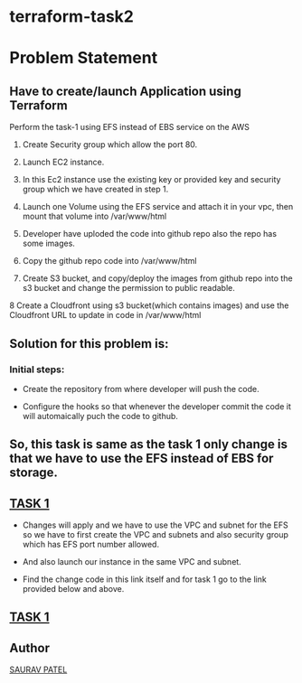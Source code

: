 # terraform-task2

# Problem Statement

## Have to create/launch Application using Terraform

Perform the task-1 using EFS instead of EBS service on the AWS

1. Create Security group which allow the port 80.

2. Launch EC2 instance.

3. In this Ec2 instance use the existing key or provided key and security group which we have created in step 1.

4. Launch one Volume using the EFS service and attach it in your vpc, then mount that volume into /var/www/html

5. Developer have uploded the code into github repo also the repo has some images.

6. Copy the github repo code into /var/www/html

7. Create S3 bucket, and copy/deploy the images from github repo into the s3 bucket and change the permission to public readable.

8 Create a Cloudfront using s3 bucket(which contains images) and use the Cloudfront URL to update in code in /var/www/html

## Solution for this problem is:
 

### Initial steps:

* Create the repository from where developer will push the code.

* Configure the hooks so that whenever the developer commit the code it will automaically puch the code to github.

## So, this task is same as the task 1 only change is that we have to use the EFS instead of EBS for storage.

## [TASK 1](https://github.com/sara16play/task1terraform.git)

* Changes will apply and we have to use the VPC and subnet for the EFS so we have to first create the VPC and subnets and also security group which has EFS port number allowed.

* And also launch our instance in the same VPC and subnet.

* Find the change code in this link itself and for task 1 go to the link provided below and above.

## [TASK 1](https://github.com/sara16play/task1terraform.git)

## Author

[SAURAV PATEL](https://www.linkedin.com/in/saurav-patel-148539151/)
